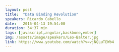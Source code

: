 ```yaml
---
layout: post
title:  "Data Binding Revolution"
speakers: Ricardo Cabello
date:   2015-04-13 19:54:00
duration: 34:37 min
tags: [javascript,angular,backbone,ember]
img: /assets/image/speakers/Leo-Balter.jpg
link: https://www.youtube.com/watch?v=vjNQLuTEWb4
---
```

